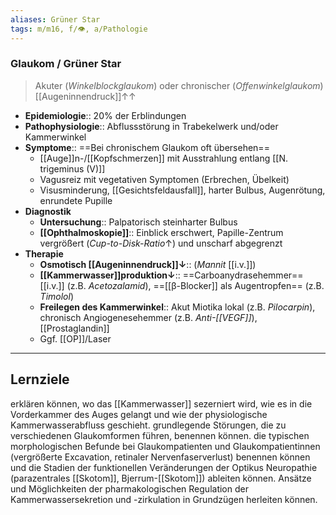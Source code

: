 ```yaml
---
aliases: Grüner Star
tags: m/m16, f/👁️, a/Pathologie
---
```

### Glaukom / Grüner Star
> Akuter (*Winkelblockglaukom*) oder chronischer (*Offenwinkelglaukom*) [[Augeninnendruck]]↑↑ 
- **Epidemiologie**:: 20% der Erblindungen
- **Pathophysiologie**:: Abflussstörung in Trabekelwerk und/oder Kammerwinkel
- **Symptome**:: ==Bei chronischem Glaukom oft übersehen==
	- [[Auge]]n-/[[Kopfschmerzen]] mit Ausstrahlung entlang [[N. trigeminus (V)]]
	- Vagusreiz mit vegetativen Symptomen (Erbrechen, Übelkeit)
	- Visusminderung, [[Gesichtsfeldausfall]], harter Bulbus, Augenrötung, enrundete Pupille
- **Diagnostik**
	- **Untersuchung**:: Palpatorisch steinharter Bulbus
	- **[[Ophthalmoskopie]]**:: Einblick erschwert, Papille-Zentrum vergrößert (*Cup-to-Disk-Ratio*↑) und unscharf abgegrenzt
- **Therapie**
	- **Osmotisch [[Augeninnendruck]]↓**:: (*Mannit* [[i.v.]])
	- **[[Kammerwasser]]produktion↓**:: ==Carboanydrasehemmer== [[i.v.]] (z.B. *Acetozalamid*), ==[[β-Blocker]] als Augentropfen== (z.B. *Timolol*)
	- **Freilegen des Kammerwinkel**:: Akut Miotika lokal (z.B. *Pilocarpin*), chronisch Angiogenesehemmer (z.B. *Anti-[[VEGF]]*), [[Prostaglandin]]
	- Ggf. [[OP]]/Laser


---
## Lernziele
erklären können, wo das [[Kammerwasser]] sezerniert wird, wie es in die Vorderkammer des Auges gelangt und wie der physiologische Kammerwasserabfluss geschieht.
grundlegende Störungen, die zu verschiedenen Glaukomformen führen, benennen können.
die typischen morphologischen Befunde bei Glaukompatienten und Glaukompatientinnen (vergrößerte Excavation, retinaler Nervenfaserverlust) benennen können und die Stadien der funktionellen Veränderungen der Optikus Neuropathie (parazentrales [[Skotom]], Bjerrum-[[Skotom]]) ableiten können.
Ansätze und Möglichkeiten der pharmakologischen Regulation der Kammerwassersekretion und -zirkulation in Grundzügen herleiten können.

